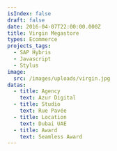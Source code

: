```yaml
---
isIndex: false
draft: false
date: 2016-04-07T22:00:00.000Z
title: Virgin Megastore
types: Ecommerce
projects_tags:
  - SAP Hybris
  - Javascript
  - Stylus
image:
  src: /images/uploads/virgin.jpg
datas:
  - title: Agency
    text: Azur Digital
  - title: Studio
    text: Rue Pavée
  - title: Location
    text: Dubai UAE
  - title: Award
    text: Seamless Award
---
```

